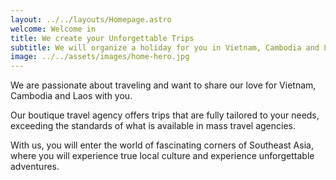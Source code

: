 ```yaml
---
layout: ../../layouts/Homepage.astro
welcome: Welcome in 
title: We create your Unforgettable Trips
subtitle: We will organize a holiday for you in Vietnam, Cambodia and Laos. Just how you like it. On your terms.
image: ../../assets/images/home-hero.jpg
---
```

We are passionate about traveling and want to share our love for Vietnam, Cambodia and Laos with you.

Our boutique travel agency offers trips that are fully tailored to your needs, exceeding the standards of what is available in mass travel agencies.

With us, you will enter the world of fascinating corners of Southeast Asia, where you will experience true local culture and experience unforgettable adventures.
